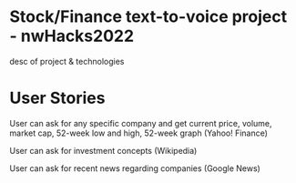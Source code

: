 # Stock/Finance text-to-voice project - nwHacks2022
desc of project & technologies


# User Stories
User can ask for any specific company and get current price, volume, market cap, 52-week low and high, 52-week graph (Yahoo! Finance)

User can ask for investment concepts (Wikipedia)

User can ask for recent news regarding companies (Google News)
